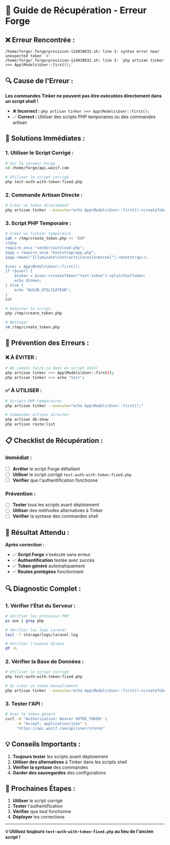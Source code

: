 # 🚨 Guide de Récupération - Erreur Forge

## ❌ **Erreur Rencontrée :**

```
/home/forge/.forge/provision-124938632.sh: line 3: syntax error near unexpected token `>'
/home/forge/.forge/provision-124938632.sh: line 3: `php artisan tinker >>> App\Models\User::first();'
```

## 🔍 **Cause de l'Erreur :**

**Les commandes Tinker ne peuvent pas être exécutées directement dans un script shell !**

- ❌ **Incorrect :** `php artisan tinker >>> App\Models\User::first();`
- ✅ **Correct :** Utiliser des scripts PHP temporaires ou des commandes artisan

## 🚀 **Solutions Immédiates :**

### **1. Utiliser le Script Corrigé :**

```bash
# Sur le serveur Forge
cd /home/forge/api.wozif.com

# Utiliser le script corrigé
php test-auth-with-token-fixed.php
```

### **2. Commande Artisan Directe :**

```bash
# Créer un token directement
php artisan tinker --execute="echo App\Models\User::first()->createToken('test-token')->plainTextToken;"
```

### **3. Script PHP Temporaire :**

```bash
# Créer un fichier temporaire
cat > /tmp/create_token.php << 'EOF'
<?php
require_once "vendor/autoload.php";
$app = require_once "bootstrap/app.php";
$app->make("Illuminate\Contracts\Console\Kernel")->bootstrap();

$user = App\Models\User::first();
if ($user) {
    $token = $user->createToken("test-token")->plainTextToken;
    echo $token;
} else {
    echo "AUCUN_UTILISATEUR";
}
EOF

# Exécuter le script
php /tmp/create_token.php

# Nettoyer
rm /tmp/create_token.php
```

## 🔧 **Prévention des Erreurs :**

### **❌ À ÉVITER :**
```bash
# Ne jamais faire ça dans un script shell
php artisan tinker >>> App\Models\User::first();
php artisan tinker >>> echo "test";
```

### **✅ À UTILISER :**
```bash
# Scripts PHP temporaires
php artisan tinker --execute="echo App\Models\User::first();"

# Commandes artisan directes
php artisan db:show
php artisan route:list
```

## 📋 **Checklist de Récupération :**

### **Immédiat :**
- [ ] **Arrêter** le script Forge défaillant
- [ ] **Utiliser** le script corrigé `test-auth-with-token-fixed.php`
- [ ] **Vérifier** que l'authentification fonctionne

### **Prévention :**
- [ ] **Tester** tous les scripts avant déploiement
- [ ] **Utiliser** des méthodes alternatives à Tinker
- [ ] **Vérifier** la syntaxe des commandes shell

## 🎯 **Résultat Attendu :**

**Après correction :**
- ✅ **Script Forge** s'exécute sans erreur
- ✅ **Authentification** testée avec succès
- ✅ **Token généré** automatiquement
- ✅ **Routes protégées** fonctionnent

## 🔍 **Diagnostic Complet :**

### **1. Vérifier l'État du Serveur :**
```bash
# Vérifier les processus PHP
ps aux | grep php

# Vérifier les logs Laravel
tail -f storage/logs/laravel.log

# Vérifier l'espace disque
df -h
```

### **2. Vérifier la Base de Données :**
```bash
# Utiliser le script corrigé
php test-auth-with-token-fixed.php

# Ou créer un token manuellement
php artisan tinker --execute="echo App\Models\User::first()->createToken('test-token')->plainTextToken;"
```

### **3. Tester l'API :**
```bash
# Avec le token généré
curl -H "Authorization: Bearer VOTRE_TOKEN" \
     -H "Accept: application/json" \
     "https://api.wozif.com/api/user/stores"
```

## 💡 **Conseils Importants :**

1. **Toujours tester** les scripts avant déploiement
2. **Utiliser des alternatives** à Tinker dans les scripts shell
3. **Vérifier la syntaxe** des commandes
4. **Garder des sauvegardes** des configurations

## 🎉 **Prochaines Étapes :**

1. **Utiliser** le script corrigé
2. **Tester** l'authentification
3. **Vérifier** que tout fonctionne
4. **Déployer** les corrections

---

**💡 Utilisez toujours `test-auth-with-token-fixed.php` au lieu de l'ancien script !**
